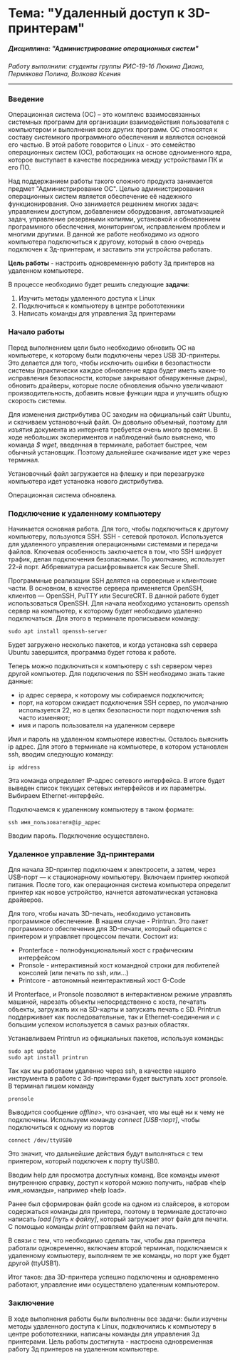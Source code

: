 # Тема: "Удаленный доступ к 3D-принтерам"
##### Дисциплина: "Администрирование операционных систем"
_Работу выполнили: студенты группы РИС-19-1б
Люкина Диана, Пермякова Полина, Волкова Ксения_
***
### Введение
Операционная система (ОС) – это комплекс взаимосвязанных системных программ для организации взаимодействия пользователя с компьютером и выполнения всех других программ. ОС относятся к составу системного программного обеспечения и являются основной его частью. В этой работе говорится о Linux - это семейство операционных систем (ОС), работающих на основе одноименного ядра, которое выступает в качестве посредника между устройствами ПК и его ПО. 

Над поддержанием работы такого сложного продукта занимается предмет "Администрирование ОС". Целью администрирования операционных систем является обеспечение её надежного функционирования. Оно занимается решением многих задач: управлением доступом, добавлением оборудования, автоматизацией задач, управление резервными копиями, установкой и обновлением программного обеспечения, мониторингом, исправлением проблем и многими другими. В данной же работе необходимо из одного компьютера подключиться к другому, который в свою очередь подключен к 3д-принтерам, и заставить эти устройства работать.

__Цель работы__ - настроить одновременную работу 3д принтеров на удаленном компьютере.

В процессе необходимо будет решить следующие __задачи__: 
1. Изучить методы удаленного доступа к Linux 
2. Подключиться к компьютеру в центре робототехники
3. Написать команды для управления 3д принтерами

### Начало работы
Перед выполнением цели было необходимо обновить ОС на компьютере, к которому были подключены через USB 3D-принтеры. Это делается для того, чтобы исключить ошибки в безопастности системы (практически каждое обновление ядра будет иметь какие-то исправления безопасности, которые закрывают обнаруженные дыры), обновить драйверы, которые после обновления обычно увеличивают производительность, добавить новые функции ядра и улучшить общую скорость системы.

Для изменения дистрибутива ОС заходим на официальный сайт Ubuntu, и скачиваем установочный файл. Он довольно объемный, поэтому для изъятия документа из интернета требуется очень много времени. В ходе небольших экспериментов и наблюдений было выяснено, что команда _$ wget_, введенная в терминале, работает быстрее, чем обычный установщик. Поэтому дальнейшее скачивание идет уже через терминал. 

Установочный файл загружается на флешку и при перезагрузке компьютера идет установка нового дистрибутива.

Операционная система обновлена.

### Подключение к удаленному компьютеру
Начинается основная работа. Для того, чтобы подключиться к другому компьютеру, пользуются SSH. SSH - сетевой протокол. Используется для удаленного управления операционными системами и передачи файлов. Ключевая особенность заключается в том, что SSH шифрует трафик, делая подключения безопасными. По умолчанию, использует 22-й порт. Аббревиатура расшифровывается как Secure Shell.

Программные реализации SSH делятся на серверные и клиентские части. В основном, в качестве сервера применяется OpenSSH, клиентов — OpenSSH, PuTTY или SecureCRT.
В данной работе будет использоваться OpenSSH. Для начала необходимо установить openssh сервер на компьютер, к которому будет необходимо удаленно подключаться. Для этого в терминале прописываем команду:

    sudo apt install openssh-server

Будет загружено несколько пакетов, и когда установка ssh сервера Ubuntu завершится, программа будет готова к работе.

Теперь можно подключиться к компьютеру с ssh сервером через другой компьютер. Для подключения по SSH необходимо знать такие данные:
* ip адрес сервера, к которому мы собираемся подключится;
* порт, на котором ожидает подключения SSH сервер, по умолчанию используется 22, но в целях безопасности порт подключения ssh часто изменяют;
* имя и пароль пользователя на удаленном сервере

Имя и пароль на удаленном компьютере известны. Осталось выяснить ip адрес. Для этого в терминале на компьютере, в котором установлен ssh, вводим следующую команду:

    ip address

Эта команда определяет IP-адрес сетевого интерфейса. В итоге будет выведен список текущих сетевых интерфейсов и их параметры. Выбираем Ethernet-интерфейс.

Подключаемся к удаленному компьютеру в таком формате:

    ssh имя_пользователя@ip_адрес
Вводим пароль. Подключение осуществлено.

### Удаленное управление 3д-принтерами
Для начала 3D-принтер подключаем к электросети, а затем, через USB-порт — к стационарному компьютеру. Включаем принтер кнопкой питания. После того, как операционная система компьютера определит принтер как новое устройство, начнется автоматическая установка драйверов. 

Для того, чтобы начать 3D-печать, необходимо установить программное обеспечение. В нашем случае - Printrun. Это пакет программного обеспечения для 3D-печати, который общается с принтером и управляет процессом печати. Состоит из:

* Pronterface - полнофункциональный хост с графическим интерфейсом
* Pronsole - интерактивный хост командной строки для любителей консолей (или печать по ssh, или...)
* Printcore - автономный неинтерактивный хост G-Code

И Pronterface, и Pronsole позволяют в интерактивном режиме управлять машиной, нарезать объекты непосредственно с хоста, печатать объекты, загружать их на SD-карты и запускать печать с SD.
Printrun поддерживает как последовательные, так и Ethernet-соединения и с большим успехом используется в самых разных областях.

Устанавливаем Printrun из официальных пакетов, используя команды:

    sudo apt update
    sudo apt install printrun

Так как мы работаем удаленно через ssh, в качестве нашего инструмента в работе с 3d-принтерами будет выступать хост pronsole. В терминал пишем команду

    pronsole

Выводится сообщение _offline>_, что означает, что мы ещё ни к чему не подключены.  Используем команду _connect [USB-порт]_, чтобы подключиться к одному из портов

    connect /dev/ttyUSB0
Это значит, что дальнейшие действия будут выполняться с тем принтером, который подключен к порту ttyUSB0.

Вводим help для просмотра доступных команд. Все команды имеют внутреннюю справку, доступ к которой можно получить, набрав «help имя_команды», например «help load».

Ранее был сформирован файл gcode на одном из слайсеров, в котором содержаться команды для принтера, поэтому в терминале достаточно написать _load [путь к файлу]_, который загружает этот файл для печати. С помощью команды _print_ отправляем файл на печать.  

В связи с тем, что необходимо сделать так, чтобы два принтера работали одновременно, включаем второй терминал, подключаемся к удаленному компьютеру, выполняем те же команды, но порт уже будет другой (ttyUSB1).

Итог таков: два 3D-принтера успешно подключены и одновременно работают, управление ими осуществлено удаленным компьютером.

### Заключение
В ходе выполнения работы были выполнены все задачи: были изучены методы удаленного доступа к Linux, подключились к компьютеру в центре робототехники, написаны команды для управления 3д принтерами.
Цель работы достигнута - настроена одновременная работу 3д принтеров на удаленном компьютере.

